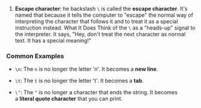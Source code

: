 1. **Escape character**: he backslash `\` is called the **escape character**.
It's named that because it tells the computer to "escape" the normal way of interpreting the character that follows it and to treat it as a special instruction instead.
What It Does
Think of the `\` as a "heads-up" signal to the interpreter. It says, "Hey, don't treat the next character as normal text. It has a special meaning!"
### Common Examples
- `\n`: The `n` is no longer the letter 'n'. It becomes a **new line**.
    
- `\t`: The `t` is no longer the letter 't'. It becomes a **tab**.
    
- `\"`: The `"` is no longer a character that ends the string. It becomes a **literal quote character** that you can print.